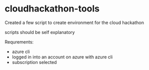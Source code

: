# cloudhackathon-tools

Created a few script to create environment for the cloud hackathon

scripts should be self explanatory

Requrements:
- azure cli
- logged in into an account on azure with azure cli
- subscription selected
